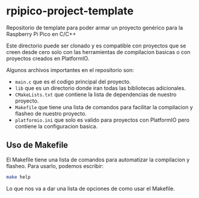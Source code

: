 # rpipico-project-template
Repositorio de template para poder armar un proyecto genérico para la Raspberry Pi Pico en C/C++

Este directorio puede ser clonado y es compatible con proyectos que se creen desde cero solo con las herramientas de compilacion basicas o con proyectos creados en PlatformIO.

Algunos archivos importantes en el repositorio son:

- `main.c` que es el codigo principal del proyecto.
- `lib` que es un directorio donde iran todas las bibliotecas adicionales.
- `CMakeLists.txt` que contiene la lista de dependencias de nuestro proyecto.
- `Makefile` que tiene una lista de comandos para facilitar la compilacion y flasheo de nuestro proyecto.
- `platformio.ini` que solo es valido para proyectos con PlatformIO pero contiene la configuracion basica.

## Uso de Makefile

El Makefile tiene una lista de comandos para automatizar la compilacion y flasheo. Para usarlo, podemos escribir:

```bash
make help
```

Lo que nos va a dar una lista de opciones de como usar el Makefile.
